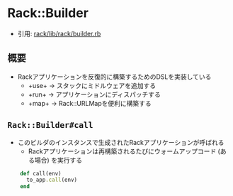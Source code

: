 # Rack::Builder
- 引用: [rack/lib/rack/builder.rb](https://github.com/rack/rack/blob/master/lib/rack/builder.rb)

## 概要
- Rackアプリケーションを反復的に構築するためのDSLを実装している
  - +use+ -> スタックにミドルウェアを追加する
  - +run+ -> アプリケーションにディスパッチする
  - +map+ -> Rack::URLMapを便利に構築する

## `Rack::Builder#call`
- このビルダのインスタンスで生成されたRackアプリケーションが呼ばれる
  - Rackアプリケーションは再構築されるたびにウォームアップコード (ある場合) を実行する
```ruby
    def call(env)
      to_app.call(env)
    end
```
